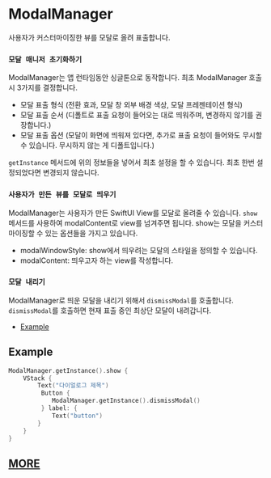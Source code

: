 # ModalManager

사용자가 커스터마이징한 뷰를 모달로 올려 표출합니다.

### `모달 매니저 초기화하기`
ModalManager는 앱 런타임동안 싱글톤으로 동작합니다.
최초 ModalManager 호출 시 3가지를 결정합니다.
- 모달 표출 형식 (전환 효과,  모달 창 외부 배경 색상, 모달 프레젠테이션 형식)
- 모달 표출 순서 (디폴트로 표출 요청이 들어오는 대로 띄워주며, 변경하지 않기를 권장합니다.)
- 모달 표출 옵션 (모달이 화면에 띄워져 있다면, 추가로 표출 요청이 들어와도 무시할 수 있습니다. 무시하지 않는 게 디폴트입니다.)

`getInstance` 메서드에 위의 정보들을 넣어서 최초 설정을 할 수 있습니다.
최초 한번 설정되었다면 변경되지 않습니다.

### `사용자가 만든 뷰를 모달로 띄우기`
ModalManager는 사용자가 만든 SwiftUI View를 모달로 올려줄 수 있습니다. `show` 메서드를 사용하여 modalContent로 view를 넘겨주면 됩니다.
show는 모달을 커스터마이징할 수 있는 옵션들을 가지고 있습니다.
- modalWindowStyle: show에서 띄우려는 모달의 스타일을 정의할 수 있습니다.
- modalContent: 띄우고자 하는 view를 작성합니다.

### `모달 내리기`
ModalManager로 띄운 모달을 내리기 위해서 `dismissModal`를 호출합니다.
`dismissModal`를 호출하면 현재 표출 중인 최상단 모달이 내려갑니다.

- [Example](#example)

## Example
``` Swift
ModalManager.getInstance().show {
    VStack {
        Text("다이얼로그 제목")
         Button {
            ModalManager.getInstance().dismissModal()
         } label: {
            Text("button")
        }
    }
}
```

## [MORE](/Documentation/ModalManager/Home.md)
